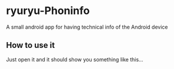 # ryuryu-Phoninfo
A small android app for having technical info of the Android device

## How to use it
Just open it and it should show you something like this...
